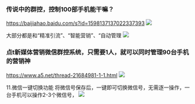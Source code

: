 ### 传说中的群控，控制100部手机能干嘛？
https://baijiahao.baidu.com/s?id=1598137137022337393
![](https://ss0.baidu.com/6ONWsjip0QIZ8tyhnq/it/u=1748952027,2056071606&fm=173)

大部分都是和“精准引流”、“智能营销”、“自动管理
![](https://ss2.baidu.com/6ONYsjip0QIZ8tyhnq/it/u=2897785106,2758128105&fm=173)

### 点t新媒体营销微信群控系统，只需要1人，就可以同时管理90台手机的营销神
https://www.a5.net/thread-21684981-1-1.html
![](http://www.etuan.com/upload/editor/2016/08/12/20160812145949_34550.jpg)

11.微信一键切换功能
将微信号保存后，一键即可切换微信号，无需逐一操作，一台手机可以操作2-3个微信号，
![](http://www.etuan.com/upload/editor/2016/08/12/20160812150404_68802.jpg)
